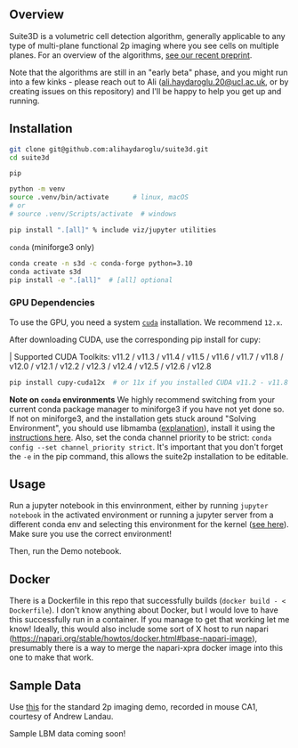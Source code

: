## Overview

Suite3D is a volumetric cell detection algorithm, generally applicable to any type of multi-plane functional 2p imaging where you see cells on multiple planes.
For an overview of the algorithms, [see our recent preprint](https://www.biorxiv.org/content/10.1101/2025.03.26.645628v1).

Note that the algorithms are still in an "early beta" phase, and you might run into a few kinks - please reach out to Ali (ali.haydaroglu.20@ucl.ac.uk, or by creating issues on this repository) and I'll be happy to help you get up and running. 

## Installation

``` bash
git clone git@github.com:alihaydaroglu/suite3d.git
cd suite3d
```

`pip`
``` bash
python -m venv
source .venv/bin/activate      # linux, macOS
# or
# source .venv/Scripts/activate  # windows

pip install ".[all]" % include viz/jupyter utilities
```

`conda` (miniforge3 only)
``` bash
conda create -n s3d -c conda-forge python=3.10
conda activate s3d
pip install -e ".[all]"  # [all] optional
```

### GPU Dependencies

To use the GPU, you need a system [`cuda`](https://developer.nvidia.com/cuda-downloads) installation.
We recommend `12.x`.

After downloading CUDA, use the corresponding pip install for cupy:

| Supported CUDA Toolkits: v11.2 / v11.3 / v11.4 / v11.5 / v11.6 / v11.7 / v11.8 / v12.0 / v12.1 / v12.2 / v12.3 / v12.4 / v12.5 / v12.6 / v12.8

```bash
pip install cupy-cuda12x  # or 11x if you installed CUDA v11.2 - v11.8
```

**Note on `conda` environments**
We highly recommend switching from your current conda package manager to miniforge3 if you have not yet done so. If not on miniforge3, and the installation gets stuck around "Solving Environment", you should use libmamba ([explanation](https://conda.github.io/conda-libmamba-solver/libmamba-vs-classic/)), install it using the [instructions here](https://www.anaconda.com/blog/a-faster-conda-for-a-growing-community). Also, set the conda channel priority to be strict: `conda config --set channel_priority strict`. It's important that you don't forget the `-e` in the pip command, this allows the suite2p installation to be editable.

## Usage
Run a jupyter notebook in this envinronment, either by running `jupyter notebook` in the activated environment or running a jupyter server from a different conda env and selecting this environment for the kernel ([see here](https://medium.com/@nrk25693/how-to-add-your-conda-environment-to-your-jupyter-notebook-in-just-4-steps-abeab8b8d084)). Make sure you use the correct environment!

Then, run the Demo notebook.

## Docker

There is a Dockerfile in this repo that successfully builds (`docker build - < Dockerfile`). I don't know anything about Docker, but I would love to have this successfully run in a container. If you manage to get that working let me know! Ideally, this would also include some sort of X host to run napari (https://napari.org/stable/howtos/docker.html#base-napari-image), presumably there is a way to merge the napari-xpra docker image into this one to make that work. 

## Sample Data
Use [this](https://liveuclac-my.sharepoint.com/:f:/g/personal/ucqfhay_ucl_ac_uk/EuQX2PFw13xHhILvRux29AQB48tXCxBJQ7z6JfHee25pfw?e=HmBlAc) for the standard 2p imaging demo, recorded in mouse CA1, courtesy of Andrew Landau. 

Sample LBM data coming soon!
